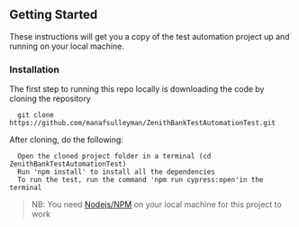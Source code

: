 ## Getting Started

These instructions will get you a copy of the test automation project up and running on your local machine.

### Installation

The first step to running this repo locally is downloading the code by cloning the repository

```
  git clone https://github.com/manafsulleyman/ZenithBankTestAutomationTest.git

```

After cloning, do the following:

```
  Open the cloned project folder in a terminal (cd ZenithBankTestAutomationTest)
  Run 'npm install' to install all the dependencies
  To run the test, run the command 'npm run cypress:open'in the terminal
```

> NB: You need [Nodejs/NPM](https://nodejs.org/en/) on your local machine for this project to work
